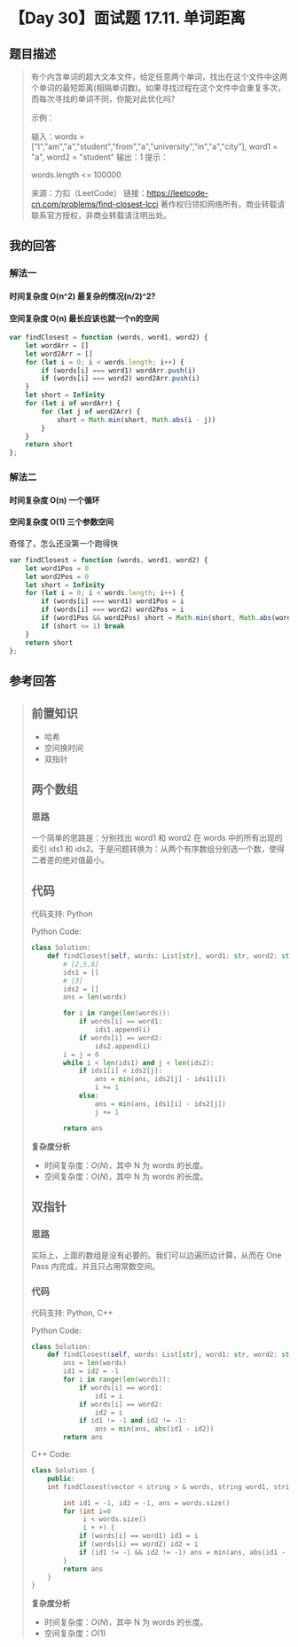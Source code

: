 # 【Day 30】面试题 17.11. 单词距离

## 题目描述

> 有个内含单词的超大文本文件，给定任意两个单词，找出在这个文件中这两个单词的最短距离(相隔单词数)。如果寻找过程在这个文件中会重复多次，而每次寻找的单词不同，你能对此优化吗?
>
> 示例：
>
>  输入：words = ["I","am","a","student","from","a","university","in","a","city"], word1 = "a", word2 = "student"
>输出：1
> 提示：
>
> words.length <= 100000
>
>  来源：力扣（LeetCode）
>链接：https://leetcode-cn.com/problems/find-closest-lcci
> 著作权归领扣网络所有。商业转载请联系官方授权，非商业转载请注明出处。



## 我的回答

### 解法一

#### 时间复杂度 O(n^2) 最复杂的情况(n/2)^2?

#### 空间复杂度 O(n)  最长应该也就一个n的空间

```js
var findClosest = function (words, word1, word2) {
    let wordArr = []
    let word2Arr = []
    for (let i = 0; i < words.length; i++) {
        if (words[i] === word1) wordArr.push(i)
        if (words[i] === word2) word2Arr.push(i)
    }
    let short = Infinity
    for (let i of wordArr) {
        for (let j of word2Arr) {
            short = Math.min(short, Math.abs(i - j))
        }
    }
    return short
};
```

### 解法二

#### 时间复杂度 O(n) 一个循环

#### 空间复杂度 O(1)  三个参数空间

奇怪了，怎么还没第一个跑得快

```js
var findClosest = function (words, word1, word2) {
    let word1Pos = 0
    let word2Pos = 0
    let short = Infinity
    for (let i = 0; i < words.length; i++) {
        if (words[i] === word1) word1Pos = i
        if (words[i] === word2) word2Pos = i
        if (word1Pos && word2Pos) short = Math.min(short, Math.abs(word1Pos - word2Pos))
        if (short <= 1) break
    }
    return short
};
```



## 参考回答

> ## 前置知识
> * 哈希
> * 空间换时间
> * 双指针
>
> ## 两个数组
> ### 思路
> 一个简单的思路是：分别找出 word1 和 word2 在 words 中的所有出现的索引 ids1 和 ids2。于是问题转换为：从两个有序数组分别选一个数，使得二者差的绝对值最小。
>
> ## 代码
> 代码支持: Python
>
> Python Code:
>
> ```python
> class Solution:
>     def findClosest(self, words: List[str], word1: str, word2: str) -> int:
>         # [2,5,8]
>         ids1 = []
>         # [3]
>         ids2 = []
>         ans = len(words)
> 
>         for i in range(len(words)):
>             if words[i] == word1:
>                 ids1.append(i)
>             if words[i] == word2:
>                 ids2.append(i)
>         i = j = 0
>         while i < len(ids1) and j < len(ids2):
>             if ids1[i] < ids2[j]:
>                 ans = min(ans, ids2[j] - ids1[i])
>                 i += 1
>             else:
>                 ans = min(ans, ids1[i] - ids2[j])
>                 j += 1
> 
>         return ans
> ```
>
> **复杂度分析**
>
> * 时间复杂度：$O(N)$，其中 N 为 words 的长度。
> * 空间复杂度：$O(N)$，其中 N 为 words 的长度。
>
> ## 双指针
> ### 思路
> 实际上，上面的数组是没有必要的。我们可以边遍历边计算，从而在 One Pass 内完成，并且只占用常数空间。
>
> ### 代码
> 代码支持: Python, C++
>
> Python Code:
>
> ```python
> class Solution:
>     def findClosest(self, words: List[str], word1: str, word2: str) -> int:
>         ans = len(words)
>         id1 = id2 = -1
>         for i in range(len(words)):
>             if words[i] == word1:
>                 id1 = i
>             if words[i] == word2:
>                 id2 = i
>             if id1 != -1 and id2 != -1:
>                 ans = min(ans, abs(id1 - id2))
>         return ans
> ```
>
> C++ Code:
>
> ```c++
> class Solution {
>     public:
>     int findClosest(vector < string > & words, string word1, string word2) {
> 
>         int id1 = -1, id2 = -1, ans = words.size()
>         for (int i=0
>              i < words.size()
>              i + +) {
>             if (words[i] == word1) id1 = i
>             if (words[i] == word2) id2 = i
>             if (id1 != -1 && id2 != -1) ans = min(ans, abs(id1 - id2))
>         }
>         return ans
>     }
> }
> ```
>
> **复杂度分析**
>
> * 时间复杂度：$O(N)$，其中 N 为 words 的长度。
> * 空间复杂度：$O(1)$
>

